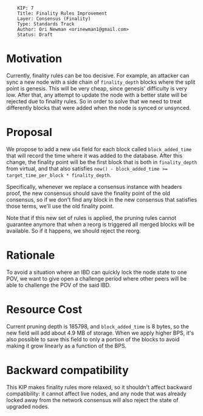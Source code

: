 ```
    KIP: 7
    Title: Finality Rules Improvement  
    Layer: Consensus (Finality)
    Type: Standards Track
    Author: Ori Newman <orinewman1@gmail.com>
    Status: Draft
```

# Motivation
Currently, finality rules can be too decisive. For example, an attacker can sync a new node with a side chain of `finality_depth` blocks where the split point is genesis. This will be very cheap, since genesis' difficulty is very low. After that, any attempt to update the node with a better state will be rejected due to finality rules. So in order to solve that we need to treat differently blocks that were added when the node is synced or unsynced.

# Proposal
We propose to add a new `u64` field for each block called `block_added_time` that will record the time where it was added to the database. After this change, the finality point will be the first block that is both in `finality_depth` from virtual, and that also satisfies `now() - block_added_time >= target_time_per_block * finality_depth`.

Specifically, whenever we replace a consensus instance with headers proof, the new consensus should save the finality point of the old consensus, so if we don't find any block in the new consensus that satisfies those terms, we'll use the old finality point.

Note that if this new set of rules is applied, the pruning rules cannot guarantee anymore that when a reorg is triggered all merged blocks will be available. So if it happens, we should reject the reorg.

# Rationale
To avoid a situation where an IBD can quickly lock the node state to one POV, we want to give open a challenge period where other peers will be able to  challenge the POV of the said IBD.

# Resource Cost
Current pruning depth is 185798, and `block_added_time` is 8 bytes, so the new field will add about 4.9 MB of storage. When we apply higher BPS, it's also possible to save this field to only a portion of the blocks to avoid making it grow linearly as a function of the BPS.

# Backward compatibility
This KIP makes finality rules more relaxed, so it shouldn't affect backward compatibility: it cannot affect live nodes, and any node that was already locked away from the network consensus will also reject the state of upgraded nodes.